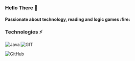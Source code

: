 ### Hello There :wave:

<h4> Passionate about technology, reading and logic games :fire: </h4>

### Technologies :zap:

![Java](https://img.shields.io/badge/java-%2320232a.svg?style=for-the-badge&logo=java&logoColor=white)
![GIT](https://img.shields.io/badge/GIT-%2320232a.svg?style=for-the-badge&logo=GIT&logoColor=%20ci)

![GitHub](https://github-readme-stats.vercel.app/api?username=breendo&show_icons=true&theme=cobalt)
